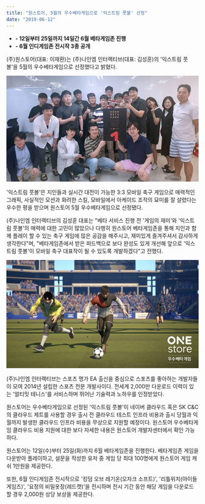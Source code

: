 ```yaml
---
title: "원스토어, 5월의 우수베타게임으로 '익스트림 풋볼' 선정"
date: "2019-06-12"
---
```


- **\- 12일부터 25일까지 14일간 6월 베타게임존 진행**
- **\- 6월 인디게임존 전시작 3종 공개**

(주)원스토어(대표: 이재환)는 (주)나인엠 인터랙티브(대표: 김성훈)의 '익스트림 풋볼'을 5월의 우수베타게임으로 선정했다고 밝혔다.

![](images/190612_11.jpg)

'익스트림 풋볼'은 지인들과 실시간 대전이 가능한 3:3 모바일 축구 게임으로 매력적인 그래픽, 사실적인 모션과 화려한 스킬, 모바일에서 아케이드 조작의 묘미를 잘 살렸다는 우수한 평을 받으며 원스토어 5월 우수베타게임으로 선정됐다.

(주)나인엠 인터랙티브의 김성훈 대표는 "베타 서비스 진행 전 '게임의 재미'와 '익스트림 풋볼'의 매력에 대한 고민이 많았으나 다행히 원스토어 베타게임존을 통해 지인과 함께 플레이 할 수 있는 축구 게임에 많은 공감을 해주시고, 재미있게 즐겨주셔서 감사하게 생각한다"며, "베타게임존에서 받은 피드백으로 보다 완성도 있게 개선해 앞으로 '익스트림 풋볼'이 모바일 축구 대표작이 될 수 있도록 개발하겠다"고 전했다.

![](images/190612_12.jpg)

(주)나인엠 인터랙티브는 스포츠 명가 EA 출신을 중심으로 스포츠를 좋아하는 개발자들이 모여 2014년 설립한 스포츠 전문 개발사이다. 전세계 2,000만 다운로드 이력이 있는 '얼티밋 테니스'를 서비스하며 뛰어난 기술력과 노하우를 인정받았다.

원스토어는 우수베타게임으로 선정된 '익스트림 풋볼'이 네이버 클라우드 혹은 SK C&C의 클라우드 제트를 사용할 경우 출시 전 클라우드 테스트 인프라 비용과 출시 당월과 익월까지 발생한 클라우드 인프라 비용을 무상으로 지원할 예정이다. 원스토어 우수베타게임 클라우드 비용 지원에 대한 보다 자세한 내용은 원스토어 개발자센터에서 확인 가능하다.

원스토어는 12일(수)부터 25일(화)까지 6월 베타게임존을 진행한다. 베타게임존 게임을 다운받아 플레이하고, 설문을 작성한 유저 중 게임 당 최대 100명에게 원스토어 게임 캐쉬 1만원을 제공한다.

또한, 6월 인디게임존 전시작으로 '킹덤 오브 레기온(오자크 소프트)', '리틀위치(아이들 게임즈)', '요정의 비밀옷장(레드캣)'을 전시하며 전시 기간 동안 해당 게임을 다운로드 할 경우 2,000원 상당 보상을 제공한다.
